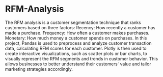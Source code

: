 # RFM-Analysis
The RFM analysis is a customer segmentation technique that ranks customers based on three factors:
Recency: How recently a customer has made a purchase.
Frequency: How often a customer makes purchases.
Monetary: How much money a customer spends on purchases.
In this project, Pandas is used to preprocess and analyze customer transaction data, calculating RFM scores for each customer. Plotly is then used to create interactive visualizations, such as scatter plots or bar charts, to visually represent the RFM segments and trends in customer behavior. This allows businesses to better understand their customers' value and tailor marketing strategies accordingly.
